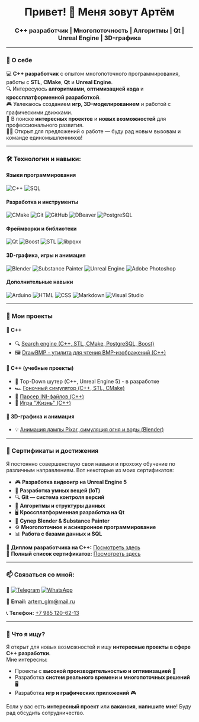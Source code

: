 <h1 align="center">Привет! 👋 Меня зовут Артём</h1>
<h3 align="center">C++ разработчик | Многопоточность | Алгоритмы | Qt | Unreal Engine | 3D-графика </h3>

---

### 🚀 О себе
💻 **C++ разработчик** с опытом многопоточного программирования, работы с **STL**, **CMake**, **Qt** и **Unreal Engine**.  
🔍 Интересуюсь **алгоритмами**, **оптимизацией кода** и **кроссплатформенной разработкой**.  
🎮 Увлекаюсь созданием **игр, 3D-моделированием** и работой с графическими движками.  
📌 В поиске **интересных проектов** и **новых возможностей** для профессионального развития.  
👨‍💻 Открыт для предложений о работе — буду рад новым вызовам и команде единомышленников! 

---

### 🛠️ Технологии и навыки:
#### **Языки программирования**
![C++](https://img.shields.io/badge/C++-00599C?style=for-the-badge&logo=cplusplus&logoColor=white)
![SQL](https://img.shields.io/badge/SQL-CC2927?style=for-the-badge&logo=postgresql&logoColor=white)

#### **Разработка и инструменты**
![CMake](https://img.shields.io/badge/CMake-064F8C?style=for-the-badge&logo=cmake&logoColor=white)
![Git](https://img.shields.io/badge/Git-F05032?style=for-the-badge&logo=git&logoColor=white)
![GitHub](https://img.shields.io/badge/GitHub-181717?style=for-the-badge&logo=github&logoColor=white)
![DBeaver](https://img.shields.io/badge/DBeaver-8C8C8C?style=for-the-badge&logo=dbeaver&logoColor=white)
![PostgreSQL](https://img.shields.io/badge/PostgreSQL-316192?style=for-the-badge&logo=postgresql&logoColor=white)

#### **Фреймворки и библиотеки**
![Qt](https://img.shields.io/badge/Qt-41CD52?style=for-the-badge&logo=qt&logoColor=white)
![Boost](https://img.shields.io/badge/Boost-8FC0A9?style=for-the-badge&logo=boost&logoColor=white)
![STL](https://img.shields.io/badge/STL-004482?style=for-the-badge&logo=cplusplus&logoColor=white)
![libpqxx](https://img.shields.io/badge/libpqxx-316192?style=for-the-badge&logo=postgresql&logoColor=white)

#### **3D-графика, игры и анимация**
![Blender](https://img.shields.io/badge/Blender-F5792A?style=for-the-badge&logo=blender&logoColor=white)
![Substance Painter](https://img.shields.io/badge/Substance_Painter-FF6F00?style=for-the-badge&logo=substance&logoColor=white)
![Unreal Engine](https://img.shields.io/badge/Unreal_Engine-0E1128?style=for-the-badge&logo=unrealengine&logoColor=white)
![Adobe Photoshop](https://img.shields.io/badge/Adobe%20Photoshop-31A8FF?style=for-the-badge&logo=adobephotoshop&logoColor=white)

#### **Дополнительные навыки**
![Arduino](https://img.shields.io/badge/Arduino-00979D?style=for-the-badge&logo=arduino&logoColor=white)
![HTML](https://img.shields.io/badge/HTML-E34F26?style=for-the-badge&logo=html5&logoColor=white)
![CSS](https://img.shields.io/badge/CSS-1572B6?style=for-the-badge&logo=css3&logoColor=white)
![Markdown](https://img.shields.io/badge/Markdown-000000?style=for-the-badge&logo=markdown&logoColor=white)
![Visual Studio](https://img.shields.io/badge/Visual_Studio-5C2D91?style=for-the-badge&logo=visualstudio&logoColor=white)

---

### 📌 Мои проекты
#### 🔹 **C++**
- 🔍 [Search engine (C++, STL, CMake, PostgreSQL, Boost)](https://github.com/artem-glm/SearchEngine)
- 🖼️ [DrawBMP - утилита для чтения BMP-изображений (С++)](https://github.com/artem-glm/DrawBMP)
#### 🔹 **C++** (учебные проекты)
- 🔫 Top-Down шутер (C++, Unreal Engine 5) - в разработке
- 🏎 [Гоночный симулятор (C++, STL, CMake)](https://github.com/artem-glm/HW_Netology-Cpp/tree/main/Coursework%203.%20Racing%20simulator_CMake/RaceSim)  
- 📂 [Парсер INI-файлов (C++)](https://github.com/artem-glm/HW_Chapter-5_Advanced-programming-in-C-/tree/main/Coursework%205.%20INI-file%20parser)  
- 🔬 [Игра "Жизнь" (C++)](https://replit.com/@Timon9393/Coursework-1-Game-Life#main.cpp)

#### 🎨 **3D-графика и анимация**
- 💡 [Анимация лампы Pixar, симуляция огня и воды (Blender)](https://www.youtube.com/watch?v=DX7rHYNLLlM&t=4s)  

---

### 📜 Сертификаты и достижения  
Я постоянно совершенствую свои навыки и прохожу обучение по различным направлениям. Вот некоторые из моих сертификатов:  

- 🎮 **Разработка видеоигр на Unreal Engine 5**  
- 🔹 **Разработка умных вещей (IoT)**  
- 🔍 **Git — система контроля версий**  
- 🔢 **Алгоритмы и структуры данных**  
- 🖥 **Кроссплатформенная разработка на Qt**  
- 🎨 **Супер Blender & Substance Painter**  
- ⚙ **Многопоточное и асинхронное программирование**  
- 📊 **Работа с базами данных и SQL**  

📜 **Диплом разработчика на C++:** [Посмотреть здесь](https://github.com/artem-glm/Certificates/blob/main/Diploma/Диплом%20Разработчик%20на%20C%2B%2B.pdf)  
📜 **Полный список сертификатов:** [Посмотреть здесь](https://github.com/artem-glm/Certificates/tree/main/Certificates)  

---

### 📫 Связаться со мной: 
💬 [![Telegram](https://img.shields.io/badge/-Telegram-111?style=for-the-badge&logo=Telegram&color=linen)](https://t.me/timon_9393) [![WhatsApp](https://img.shields.io/badge/-WhatsApp-111?style=for-the-badge&logo=WhatsApp&color=linen)](https://wa.me/79851206213)  

📧 **Email:** [artem_glm@mail.ru](mailto:artem_glm@mail.ru)

📞 **Телефон:** [+7 985 120-62-13](tel:+79851206213)

---

### 🎯 **Что я ищу?**
Я открыт для новых возможностей и ищу **интересные проекты в сфере C++ разработки**.  
Мне интересны:
- Проекты с **высокой производительностью и оптимизацией** 🚀
- Разработка **систем реального времени и многопоточных решений** 🖥️
- Разработка **игр и графических приложений** 🎮

Если у вас есть **интересный проект** или **вакансия**, **напишите мне**! Буду рад обсудить сотрудничество.  


